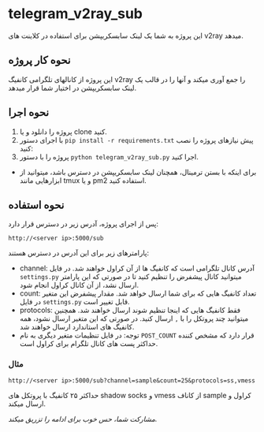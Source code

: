 # telegram_v2ray_sub

این پروژه به شما یک لینک سابسکریپشن برای استفاده در کلاینت های v2ray میدهد.

## نحوه کار پروژه
این پروژه از کانالهای تلگرامی کانفیگ v2ray را جمع آوری میکند و آنها را در قالب یک لینک سابسکریپشن در اختیار شما قرار میدهد.

## نحوه اجرا
1. پروژه را دانلود و یا clone کنید.
2. با اجرای دستور `pip install -r requirements.txt` پیش نیازهای پروژه را نصب کنید:
3. پروژه را با دستور `python telegram_v2ray_sub.py` اجرا کنید.
* برای اینکه با بستن ترمینال، همچنان لینک سابسکریپشن در دسترس باشد، میتوانید از ابزارهایی مانند tmux و یا pm2 استفاده کنید.

## نحوه استفاده
پس از اجرای پروژه، آدرس زیر در دسترس قرار دارد:

`http://<server ip>:5000/sub`

پارامترهای زیر برای این آدرس در دسترس هستند:
* channel:
آدرس کانال تلگرامی است که کانفیگ ها از آن کراول خواهند شد. در فایل `settings.py` میتوانید کانال پیشفرض را تنظیم کنید تا در صورتی که این پارامتر ارسال نشد، از آن کانال کراول انجام شود.
* count:
تعداد کانفیگ هایی که برای شما ارسال خواهد شد. مقدار پیشفرض این متغیر در فایل `settings.py` قابل تغییر است.
* protocols:
فقط کانفیگ هایی که اینجا تنظیم شوند ارسال خواهند شد. همچنین میتوانید چند پروتکل را با `,` ارسال کنید. در صورتی که این متغیر ارسال نشود، همه کانفیگ های استاندارد ارسال خواهند شد.
* توجه: در فایل تنظیمات متغیر دیگری به نام `POST_COUNT` قرار دارد که مشخص کننده حداکثر پست های کانال تلگرام برای کراول است.

### مثال
`http://<server ip>:5000/sub?channel=sample&count=25&protocols=ss,vmess`

حداکثر ۲۵ کانفیگ با پروتکل های shadow socks و vmess از کاناف sample کراول و ارسال میکند.

_مشارکت شما، حس خوب برای ادامه را تزریق میکند._
